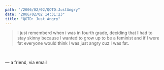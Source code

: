 ```yaml
---
path: "/2006/02/02/QOTD:JustAngry" 
date: "2006/02/02 14:31:23" 
title: "QOTD: Just Angry" 
---
```

<blockquote><p>I just rememberd when i was in fourth grade, deciding that I had to stay skinny because I wanted to grow up to be a feminist and if I were fat everyone would think I was just angry cuz I was fat.</p></blockquote><br><p>&#8212; a friend, via email</p>